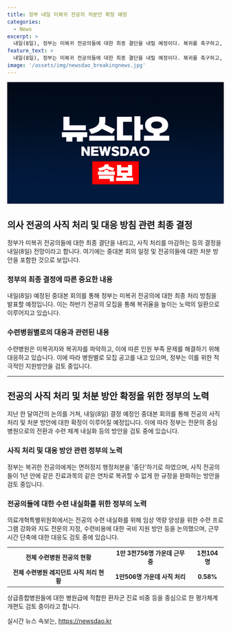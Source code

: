 ```yaml
---
title: 정부 내일 미복귀 전공의 처분안 확정 예정
categories:
  - News
excerpt: >
  내일(8일), 정부는 미복귀 전공의들에 대한 최종 결단을 내릴 예정이다. 복귀를 촉구하고, 사직처리를 마무리하며 처분 방안을 확정하는 것으로 알려져 있다. 이에 따라 의료계와 정부 간 긴장한 상황은 계속되고 있다. 이번 결정은 하반기 전공의 모집을 위한 조치이며, 전공의 복귀율을 높이기 위해 중요한 시기이다. 현재 211개 수련병원에서 미복귀 전공의가 1만3천756명 가운데 1천104명만 근무 중이며, 이에 대한 정부의 최종 처분 방안이 기다려지고 있다.
feature_text: >
  내일(8일), 정부는 미복귀 전공의들에 대한 최종 결단을 내릴 예정이다. 복귀를 촉구하고, 사직처리를 마무리하며 처분 방안을 확정하는 것으로 알려져 있다. 이에 따라 의료계와 정부 간 긴장한 상황은 계속되고 있다. 이번 결정은 하반기 전공의 모집을 위한 조치이며, 전공의 복귀율을 높이기 위해 중요한 시기이다. 현재 211개 수련병원에서 미복귀 전공의가 1만3천756명 가운데 1천104명만 근무 중이며, 이에 대한 정부의 최종 처분 방안이 기다려지고 있다.
image: '/assets/img/newsdao_breakingnews.jpg'
---
```


<p><img src="/assets/img/newsdao_breakingnews.jpg" alt="implanttips 속보" /></p>

<h2 data-ke-size="size26">의사 전공의 사직 처리 및 대응 방침 관련 최종 결정</h2>

<p data-ke-size="size16">정부가 미복귀 전공의들에 대한 최종 결단을 내리고, 사직 처리를 마감하는 등의 결정을 내일(8일) 전망이라고 합니다. 여기에는 중대본 회의 일정 및 전공의들에 대한 처분 방안을 포함한 것으로 보입니다.</p>

<h3>정부의 최종 결정에 따른 중요한 내용</h3>

<p data-ke-size="size16">내일(8일) 예정된 중대본 회의를 통해 정부는 미복귀 전공의에 대한 최종 처리 방침을 발표할 예정입니다. 이는 하반기 전공의 모집을 통해 복귀율을 높이는 노력의 일환으로 이루어지고 있습니다.</p>

<h3>수련병원별로의 대응과 관련된 내용</h3>

<p data-ke-size="size16">수련병원은 미복귀자와 복귀자를 파악하고, 이에 따른 인원 부족 문제를 해결하기 위해 대응하고 있습니다. 이에 따라 병원별로 모집 공고를 내고 있으며, 정부는 이를 위한 적극적인 지원방안을 검토 중입니다.</p>

<hr>

<h2 data-ke-size="size26">전공의 사직 처리 및 처분 방안 확정을 위한 정부의 노력</h2>

<p data-ke-size="size16">지난 한 달여간의 논의를 거쳐, 내일(8일) 결정 예정인 중대본 회의를 통해 전공의 사직 처리 및 처분 방안에 대한 확정이 이루어질 예정입니다. 이에 따라 정부는 전문의 중심 병원으로의 전환과 수련 체계 내실화 등의 방안을 검토 중에 있습니다.</p>

<h3>사직 처리 및 대응 방안 관련 정부의 노력</h3>

<p data-ke-size="size16">정부는 복귀한 전공의에게는 면허정지 행정처분을 '중단'하기로 하였으며, 사직 전공의들이 1년 안에 같은 진료과목의 같은 연차로 복귀할 수 없게 한 규정을 완화하는 방안을 검토 중입니다.</p>

<h3>전공의들에 대한 수련 내실화를 위한 정부의 노력</h3>

<p data-ke-size="size16">의료개혁특별위원회에서는 전공의 수련 내실화를 위해 임상 역량 양성을 위한 수련 프로그램 강화와 지도 전문의 지정, 수련비용에 대한 국비 지원 방안 등을 논의했으며, 근무시간 단축에 대한 대응도 검토 중에 있습니다.</p>

<table>
    <tr>
        <td style="text-align: center; height: 17px;"><b>전체 수련병원 전공의 현황</b></td>
        <td style="text-align: center; height: 17px;"><b>1만 3천756명 가운데 근무 중</b></td>
        <td style="text-align: center; height: 17px;"><b>1천104명</b></td>
    </tr>
    <tr>
        <td style="text-align: center; height: 17px;"><b>전체 수련병원 레지던트 사직 처리 현황</b></td>
        <td style="text-align: center; height: 17px;"><b>1만506명 가운데 사직 처리</b></td>
        <td style="text-align: center; height: 17px;"><b>0.58%</b></td>
    </tr>
</table>

<p data-ke-size="size16">상급종합병원들에 대한 병원급에 적합한 환자군 진료 비중 등을 중심으로 한 평가체계 개편도 검토 중이라고 합니다.</p>
실시간 뉴스 속보는, <a href="https://newsdao.kr" rel="dofollow">https://newsdao.kr</a>


